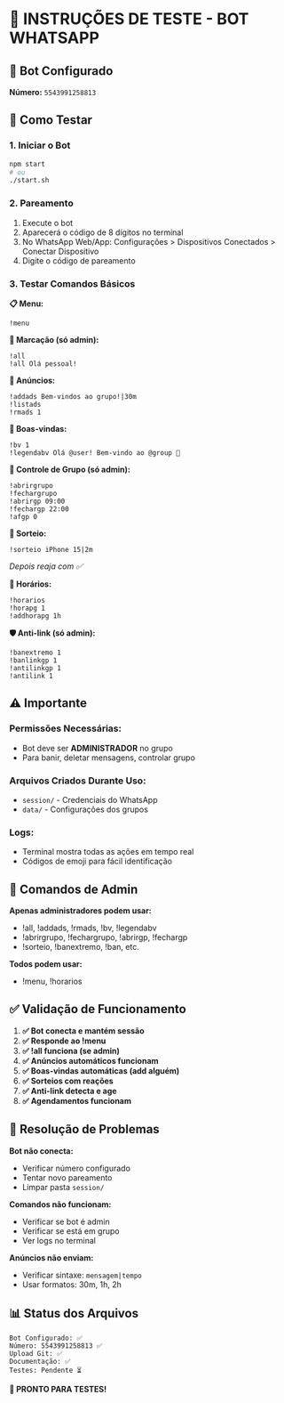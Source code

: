 # 🧪 INSTRUÇÕES DE TESTE - BOT WHATSAPP

## 📱 Bot Configurado
**Número:** `5543991258813`

## 🚀 Como Testar

### 1. **Iniciar o Bot**
```bash
npm start
# ou
./start.sh
```

### 2. **Pareamento**
1. Execute o bot
2. Aparecerá o código de 8 dígitos no terminal
3. No WhatsApp Web/App: Configurações > Dispositivos Conectados > Conectar Dispositivo
4. Digite o código de pareamento

### 3. **Testar Comandos Básicos**

**📋 Menu:**
```
!menu
```

**📣 Marcação (só admin):**
```
!all
!all Olá pessoal!
```

**📢 Anúncios:**
```
!addads Bem-vindos ao grupo!|30m
!listads
!rmads 1
```

**👋 Boas-vindas:**
```
!bv 1
!legendabv Olá @user! Bem-vindo ao @group 🎉
```

**🔐 Controle de Grupo (só admin):**
```
!abrirgrupo
!fechargrupo
!abrirgp 09:00
!fechargp 22:00
!afgp 0
```

**🎁 Sorteio:**
```
!sorteio iPhone 15|2m
```
*Depois reaja com ✅*

**🎰 Horários:**
```
!horarios
!horapg 1
!addhorapg 1h
```

**🛡️ Anti-link (só admin):**
```
!banextremo 1
!banlinkgp 1
!antilinkgp 1
!antilink 1
```

## ⚠️ Importante

### **Permissões Necessárias:**
- Bot deve ser **ADMINISTRADOR** no grupo
- Para banir, deletar mensagens, controlar grupo

### **Arquivos Criados Durante Uso:**
- `session/` - Credenciais do WhatsApp
- `data/` - Configurações dos grupos

### **Logs:**
- Terminal mostra todas as ações em tempo real
- Códigos de emoji para fácil identificação

## 🔧 Comandos de Admin

**Apenas administradores podem usar:**
- !all, !addads, !rmads, !bv, !legendabv
- !abrirgrupo, !fechargrupo, !abrirgp, !fechargp
- !sorteio, !banextremo, !ban, etc.

**Todos podem usar:**
- !menu, !horarios

## ✅ Validação de Funcionamento

1. **✅ Bot conecta e mantém sessão**
2. **✅ Responde ao !menu**
3. **✅ !all funciona (se admin)**
4. **✅ Anúncios automáticos funcionam**
5. **✅ Boas-vindas automáticas (add alguém)**
6. **✅ Sorteios com reações**
7. **✅ Anti-link detecta e age**
8. **✅ Agendamentos funcionam**

## 🐛 Resolução de Problemas

**Bot não conecta:**
- Verificar número configurado
- Tentar novo pareamento
- Limpar pasta `session/`

**Comandos não funcionam:**
- Verificar se bot é admin
- Verificar se está em grupo
- Ver logs no terminal

**Anúncios não enviam:**
- Verificar sintaxe: `mensagem|tempo`
- Usar formatos: 30m, 1h, 2h

## 📊 Status dos Arquivos

```
Bot Configurado: ✅
Número: 5543991258813 ✅
Upload Git: ✅
Documentação: ✅
Testes: Pendente ⏳
```

**🎯 PRONTO PARA TESTES!**